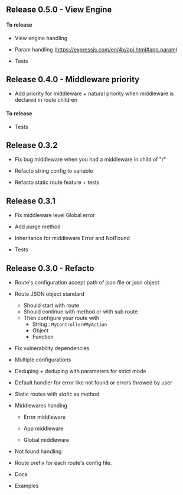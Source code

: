 ## Release 0.5.0 - View Engine


#### To release

* View engine handling

* Param handling (https://expressjs.com/en/4x/api.html#app.param)

* Tests



## Release 0.4.0 - Middleware priority

* Add priority for middleware + natural priority when middleware is declared in route children

#### To release

* Tests


## Release 0.3.2

* Fix bug middleware when you had a middleware in child of "/"

* Refacto string config to variable

* Refacto static route feature + tests



## Release 0.3.1

* Fix middleware level Global error

* Add purge method

* Inheritance for middleware Error and NotFound

* Tests


## Release 0.3.0 - Refacto

* Route's configuration accept path of json file or json object

* Route JSON object standard
  * Should start with route
  * Should continue with method or with sub route
  * Then configure your route with
       * String : `MyController#MyAction`
       * Object
       * Function
       
* Fix vulnerability dependencies

* Multiple configurations

* Deduping + deduping with parameters for strict mode

* Default handler for error like not found or errors throwed by user

* Static routes with *_static_* as method

* Middlewares handing
  
  * Error middleware
  
  * App middleware
  
  * Global middleware

* Not found handling

* Route prefix for each route's config file. 

* Docs

* Examples
